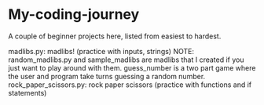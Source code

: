 # My-coding-journey
A couple of beginner projects here, listed from easiest to hardest.

madlibs.py: madlibs! (practice with inputs, strings)
  NOTE: random_madlibs.py and sample_madlibs are madlibs that I created if you just want to play around with them. 
guess_number is a two part game where the user and program take turns guessing a random number.
rock_paper_scissors.py: rock paper scissors (practice with functions and if statements)
